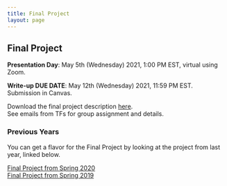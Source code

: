 ```yaml
---
title: Final Project
layout: page
---
```


## Final Project
**Presentation Day**: May 5th (Wednesday) 2021, 1:00 PM EST, virtual using Zoom.

**Write-up DUE DATE**: May 12th (Wednesday) 2021, 11:59 PM EST. Submission in Canvas.

Download the final project description [here](http://files.gersteinlab.org/public-docs/2021/04.14/cbb752b21_final.pdf).  
See emails from TFs for group assignment and details.


### Previous Years
You can get a flavor for the Final Project by looking at the project from last year, linked below.

[Final Project from Spring 2020](http://cbb752b20.gersteinlab.org/final)    
[Final Project from Spring 2019](http://cbb752b19.gersteinlab.org/final)
